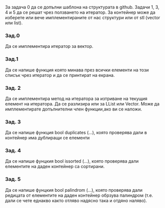 За задача 0 да се допълни шаблона на структурата в github.
Задачи 1, 3, 4 и 5 да се решат чрез ползването на итератор. За контейнер може да изберете или вече имплементираните от нас структури или от stl (vector или list).

### Зад.0
Да се имплементира итератор за вектор.
### Зад.1
Да се напише функция която минава през всички елементи на този списък чрез итератор и да се принтират на екрана.
### Зад. 2
Да се имплементира метод на итератора за изтриване на текущия елемент на итератора.
Да се разлизира или за LList или Vector. Може да имплементирате допълнителни член функции,ако ви се наложи.
### Зад. 3
Да се напише функция bool duplicates (...), която проверява дали в
контейнер има дублиращи се елементи
### Зад. 4
Да се напише фунцкия bool issorted (...), която проверява дали елементите на даден контейнер са сортирани.
### Зад. 5
Да се напише фунцкия bool palindrom (...), която проверява дали
редицата от елементите на даден контейнер обрзува палиндром (т.е. дали
се чете еднакво както отляво надясно така и отдяно наляво).
